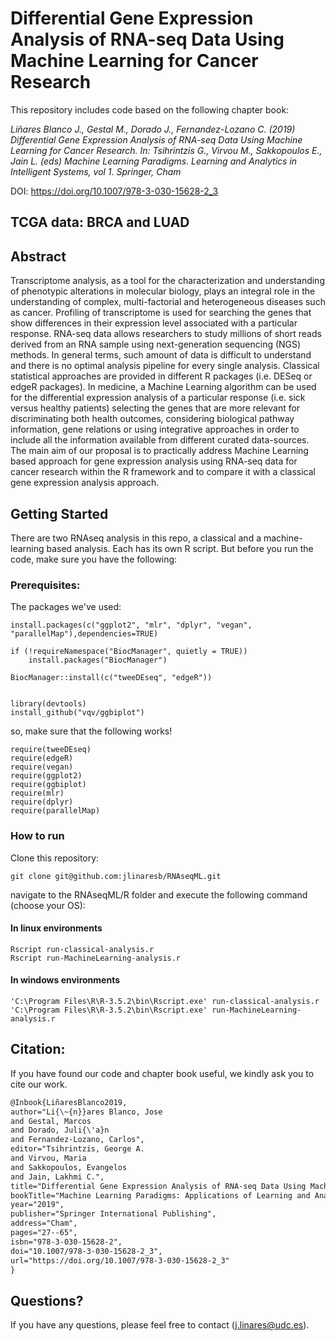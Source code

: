 # Differential Gene Expression Analysis of RNA-seq Data Using Machine Learning for Cancer Research

This repository includes code based on the following chapter book:

*Liñares Blanco J., Gestal M., Dorado J., Fernandez-Lozano C. (2019) Differential Gene Expression Analysis of RNA-seq Data Using Machine Learning for Cancer Research. In: Tsihrintzis G., Virvou M., Sakkopoulos E., Jain L. (eds) Machine Learning Paradigms. Learning and Analytics in Intelligent Systems, vol 1. Springer, Cham*

DOI: https://doi.org/10.1007/978-3-030-15628-2_3

## TCGA data: BRCA and LUAD

## Abstract

Transcriptome analysis, as a tool for the characterization and understanding of phenotypic alterations in molecular biology, plays an integral role in the understanding of complex, multi-factorial and heterogeneous diseases such as cancer. Profiling of transcriptome is used for searching the genes that show differences in their expression level associated with a particular response. RNA-seq data allows researchers to study millions of short reads derived from an RNA sample using next-generation sequencing (NGS) methods. In general terms, such amount of data is difficult to understand and there is no optimal analysis pipeline for every single analysis. Classical statistical approaches are provided in different R packages (i.e. DESeq or edgeR packages). In medicine, a Machine Learning algorithm can be used for the differential expression analysis of a particular response (i.e. sick versus healthy patients) selecting the genes that are more relevant for discriminating both health outcomes, considering biological pathway information, gene relations or using integrative approaches in order to include all the information available from different curated data-sources. The main aim of our proposal is to practically address Machine Learning based approach for gene expression analysis using RNA-seq data for cancer research within the R framework and to compare it with a classical gene expression analysis approach.

## Getting Started

There are two RNAseq analysis in this repo, a classical and a machine-learning based analysis. Each has its own R script. But before you run the code, make sure you have the following:

### Prerequisites:

The packages we've used:

```{r}
install.packages(c("ggplot2", "mlr", "dplyr", "vegan", "parallelMap"),dependencies=TRUE)

if (!requireNamespace("BiocManager", quietly = TRUE))
    install.packages("BiocManager")

BiocManager::install(c("tweeDEseq", "edgeR"))


library(devtools)
install_github("vqv/ggbiplot")
```
so, make sure that the following works!

```{r}
require(tweeDEseq)
require(edgeR)
require(vegan)
require(ggplot2)
require(ggbiplot)
require(mlr)
require(dplyr)
require(parallelMap)
```


### How to run

Clone this repository:

```{bash}
git clone git@github.com:jlinaresb/RNAseqML.git
```

navigate to the RNAseqML/R folder and execute the following command (choose your OS):

#### In linux environments

```{bash}
Rscript run-classical-analysis.r
Rscript run-MachineLearning-analysis.r
```

#### In windows environments

```{bash}
'C:\Program Files\R\R-3.5.2\bin\Rscript.exe' run-classical-analysis.r
'C:\Program Files\R\R-3.5.2\bin\Rscript.exe' run-MachineLearning-analysis.r
```

## Citation:

If you have found our code and chapter book useful, we kindly ask you to cite our work.

```tex
@Inbook{LiñaresBlanco2019,
author="Li{\~{n}}ares Blanco, Jose
and Gestal, Marcos
and Dorado, Juli{\'a}n
and Fernandez-Lozano, Carlos",
editor="Tsihrintzis, George A.
and Virvou, Maria
and Sakkopoulos, Evangelos
and Jain, Lakhmi C.",
title="Differential Gene Expression Analysis of RNA-seq Data Using Machine Learning for Cancer Research",
bookTitle="Machine Learning Paradigms: Applications of Learning and Analytics in Intelligent Systems",
year="2019",
publisher="Springer International Publishing",
address="Cham",
pages="27--65",
isbn="978-3-030-15628-2",
doi="10.1007/978-3-030-15628-2_3",
url="https://doi.org/10.1007/978-3-030-15628-2_3"
}
```

## Questions?

If you have any questions, please feel free to contact (j.linares@udc.es).

